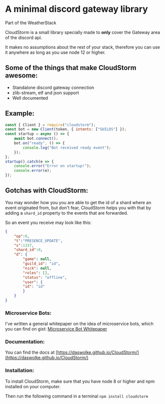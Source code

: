 # A minimal discord gateway library

Part of the WeatherStack

CloudStorm is a small library specially made to **only** cover the Gateway area of the discord api.

It makes no assumptions about the rest of your stack, therefore you can use it anywhere as long as you use node 12 or higher.

## Some of the things that make CloudStorm awesome:
- Standalone discord gateway connection
- zlib-stream, etf and json support
- Well documented

## Example:
```js
const { Client } = require("cloudstorm");
const bot = new Client(token, { intents: ["GUILDS"] });
const startup = async () => {
	await bot.connect();
	bot.on("ready", () => {
		console.log("Bot received ready event");
	});
};
startup().catch(e => {
	console.error("Error on startup!");
	console.error(e);
});
```

## Gotchas with CloudStorm:
You may wonder how you you are able to get the id of a shard where an event originated from, but don't fear, CloudStorm helps you with that by adding a `shard_id` property to the events that are forwarded.

So an event you receive may look like this:
```json
{
	"op":0,
	"t":"PRESENCE_UPDATE",
	"s":1337,
	"shard_id":0,
	"d": {
		"game": null,
		"guild_id": "id",
		"nick": null,
		"roles": [],
		"status": "offline",
		"user": {
		"id": "id"
		}
	}
}
```
### Microservice Bots:
I've written a general whitepaper on the idea of microservice bots, which you can find on gist: [Microservice Bot Whitepaper](https://gist.github.com/DasWolke/c9d7dfe6a78445011162a12abd32091d)

### Documentation:
You can find the docs at [https://daswolke.github.io/CloudStorm/](https://daswolke.github.io/CloudStorm/)

### Installation:
To install CloudStorm, make sure that you have node 8 or higher and npm installed on your computer.

Then run the following command in a terminal `npm install cloudstorm`
